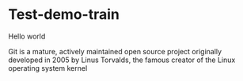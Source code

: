 # Test-demo-train
Hello world

Git is a mature, actively maintained open source project originally developed in 2005 by Linus Torvalds, the famous creator of the Linux operating system kernel
